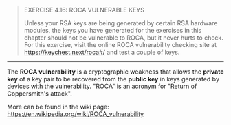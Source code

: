 > EXERCISE 4.16: ROCA VULNERABLE KEYS 
> 
> Unless your RSA keys are being generated by certain RSA 
> hardware modules, the keys you have generated for the exercises
> in this chapter should not be vulnerable to ROCA, but it never hurts 
> to check. For this exercise, visit the online ROCA vulnerability checking
> site at https://keychest.next/roca#/ and test a couple of keys.

--------------------------------

The **ROCA vulnerability** is a cryptographic weakness
that allows the **private key** of a key pair to be recovered 
from the **public key** in keys generated by devices with the 
vulnerability. "ROCA" is an acronym for "Return of Coppersmith's attack". 

More can be found in the wiki page: https://en.wikipedia.org/wiki/ROCA_vulnerability